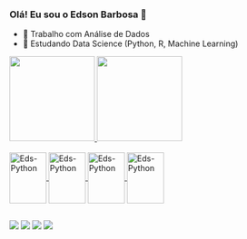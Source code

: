 ### Olá! Eu sou o Edson Barbosa 👋


- 🔭 Trabalho com Análise de Dados
- 🌱 Estudando Data Science (Python, R, Machine Learning)

<div>
  <a href="https://github.com/E-B4R30S4">
  <img height="150em" src="https://github-readme-stats.vercel.app/api?username=EdsonBarbosa&show_icons=true&theme=dark&include_all_commits=true&count_private=true"/>
  <img height="150em" src="https://github-readme-stats.vercel.app/api/top-langs/?username=EdsonBarbosa&layout=compact&langs_count=16&theme=dark"/>
</div>
<div style="display: inline_block"><br>
  <img align="center" alt="Eds-Python" height="90" width="65" src="https://cdn.jsdelivr.net/gh/devicons/devicon/icons/python/python-original.svg" />
  <img align="center" alt="Eds-Python" height="90" width="65" src="https://cdn.jsdelivr.net/gh/devicons/devicon/icons/r/r-original.svg" />
  <img align="center" alt="Eds-Python" height="90" width="65" src="https://cdn.jsdelivr.net/gh/devicons/devicon/icons/mysql/mysql-original-wordmark.svg" />
  <img align="center" alt="Eds-Python" height="90" width="65" src="https://cdn.jsdelivr.net/gh/devicons/devicon/icons/microsoftsqlserver/microsoftsqlserver-plain-wordmark.svg" />
</div>            
  
##
                
<div>  
<a href="mailto:edson02-rodrigues@outlook.com" target="_blank"><img src="https://img.shields.io/badge/Gmail-D14836?style=for-the-badge&logo=gmail&logoColor=white"></a>  
<a href="https://www.instagram.com/players.solutions/" target="_blank"><img src="https://img.shields.io/badge/Instagram-E4405F?style=for-the-badge&logo=instagram&logoColor=white"></a>
<a href="https://linkedin.com/in/edson-rodrigues-digital026" target="_blank"><img src="https://img.shields.io/badge/LinkedIn-0077B5?style=for-the-badge&logo=linkedin&logoColor=white"></a>
<a href="https://www.kaggle.com/edsonrbarbosa" target="_blank"><img src="https://img.shields.io/badge/Kaggle-20BEFF?style=for-the-badge&logo=Kaggle&logoColor=white"></a>
</div>     
  
  
